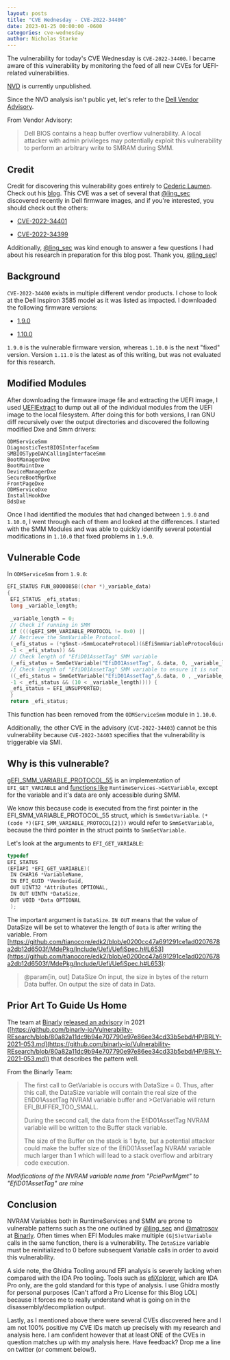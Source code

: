 ```yaml
---
layout: posts
title: "CVE Wednesday - CVE-2022-34400"
date: 2023-01-25 00:00:00 -0600
categories: cve-wednesday
author: Nicholas Starke
---
```


The vulnerability for today's CVE Wednesday is `CVE-2022-34400`. I became aware of this vulnerability by monitoring the feed of all new CVEs for UEFI-related vulnerabilities. 

[NVD](https://nvd.nist.gov/vuln/detail/CVE-2022-34400) is currently unpublished.

Since the NVD analysis isn't public yet, let's refer to the [Dell Vendor Advisory](https://www.dell.com/support/kbdoc/en-us/000205716/dsa-2022-327).

From Vendor Advisory:

>Dell BIOS contains a heap buffer overflow vulnerability. A local attacker with admin privileges may potentially exploit this vulnerability to perform an arbitrary write to SMRAM during SMM.

## Credit

Credit for discovering this vulnerability goes entirely to [Cederic Laumen](https://twitter.com/ling_sec). Check out his [blog](https://ling.re). This CVE was a set of several that [@ling_sec](https://twitter.com/ling_sec) discovered recently in Dell firmware images, and if you're interested, you should check out the others:

* [CVE-2022-34401](https://www.dell.com/support/kbdoc/en-us/000204679/dsa-2022-291-dell-client-security-update-for-dell-client-bios)

* [CVE-2022-34399](https://www.dell.com/support/kbdoc/en-us/000205329/dsa-2022-317-dell-client-security-update-for-dell-client-bios)

Additionally, [@ling_sec](https://twitter.com/ling_sec) was kind enough to answer a few questions I had about his research in preparation for this blog post. Thank you, [@ling_sec](https://twitter.com/ling_sec)!

## Background

`CVE-2022-34400` exists in multiple different vendor products. I chose to look at the Dell Inspiron 3585 model as it was listed as impacted. I downloaded the following firmware versions:

* [1.9.0](https://www.dell.com/support/home/en-us/drivers/driversdetails?driverid=m9ry8&oscode=biosa&productcode=inspiron-15-3585-laptop)

* [1.10.0](https://www.dell.com/support/home/en-us/drivers/driversdetails?driverid=5gpgt&oscode=biosa&productcode=inspiron-15-3585-laptop)

`1.9.0` is the vulnerable firmware version, whereas `1.10.0` is the next "fixed" version. Version `1.11.0` is the latest as of this writing, but was not evaluated for this research.

## Modified Modules

After downloading the firmware image file and extracting the UEFI image, I used [UEFIExtract](https://github.com/LongSoft/UEFITool/releases) to dump out all of the individual modules from the UEFI image to the local filesystem. After doing this for both versions, I ran GNU diff recursively over the output directories and discovered the following modified Dxe and Smm drivers:

```
ODMServiceSmm
DiagnosticTestBIOSInterfaceSmm
SMBIOSTypeDAhCallingInterfaceSmm
BootManagerDxe
BootMaintDxe
DeviceManagerDxe
SecureBootMgrDxe
FrontPageDxe
ODMServiceDxe
InstallHookDxe
BdsDxe
```

Once I had identified the modules that had changed between `1.9.0` and `1.10.0`, I went through each of them and looked at the differences. I started with the SMM Modules and was able to quickly identify several potential modifications in `1.10.0` that fixed problems in `1.9.0`.

## Vulnerable Code

In `ODMServiceSmm` from `1.9.0`:

```cpp
EFI_STATUS FUN_80000858((char *)_variable_data)
{
 EFI_STATUS _efi_status;
 long _variable_length;
 
 _variable_length = 0;
 // Check if running in SMM
 if ((((gEFI_SMM_VARIABLE_PROTOCOL != 0x0) ||
 // Retrieve the SmmVariable Protocol.
 (_efi_status = (*gSmst->SmmLocateProtocol)(&EfiSmmVariableProtocolGuid, 0x0, &gEFI_SMM_VARIABLE_PROTOCOL),
 -1 < _efi_status)) &&
 // Check length of "EfiD01AssetTag" SMM variable
 (_efi_status = SmmGetVariable("EfiD01AssetTag", &.data, 0, _variable_length, _variable_data), _efi_status == EFI_BUFFER_TOO_SMALL)) &&
 // Check length of "EfiD01AssetTag" SMM variable to ensure it is not longer than 10 bytes.
 ((_efi_status = SmmGetVariable("EfiD01AssetTag",&.data, 0 , _variable_length, _variable_data),
 -1 < _efi_status && (10 < _variable_length)))) {
 _efi_status = EFI_UNSUPPORTED;
 }
 return _efi_status;
```

This function has been removed from the `ODMServiceSmm` module in `1.10.0`. 

Additionally, the other CVE in the advisory (`CVE-2022-34403`) cannot be this vulnerability because `CVE-2022-34403` specifies that the vulnerability is triggerable via SMI. 

## Why is this vulnerable?

[gEFI_SMM_VARIABLE_PROTOCOL_55](https://github.com/tianocore/edk2/blob/master/MdeModulePkg/Include/Protocol/SmmVariable.h#L24) is an implementation of `EFI_GET_VARIABLE` and [functions like](https://github.com/tianocore/edk2/blob/e0200cc47a691291ce1ad0207678a2db12d6503f/MdePkg/Include/Uefi/UefiSpec.h#L671) `RuntimeServices->GetVariable`, except for the variable and it's data are only accessible during SMM.

We know this because code is executed from the first pointer in the EFI_SMM_VARIABLE_PROTOCOL_55 struct, which is `SmmGetVariable`. `(* (code *)(EFI_SMM_VARIABLE_PROTOCOL[2]))` would refer to `SmmSetVariable`, because the third pointer in the struct points to `SmmSetVariable`.

Let's look at the arguments to `EFI_GET_VARIABLE`:

```c
typedef
EFI_STATUS
(EFIAPI *EFI_GET_VARIABLE)(
 IN CHAR16 *VariableName,
 IN EFI_GUID *VendorGuid,
 OUT UINT32 *Attributes OPTIONAL,
 IN OUT UINTN *DataSize,
 OUT VOID *Data OPTIONAL
 );
```
The important argument is `DataSize`. `IN OUT` means that the value of DataSize will be set to whatever the length of `Data` is after writing the variable. From [https://github.com/tianocore/edk2/blob/e0200cc47a691291ce1ad0207678a2db12d6503f/MdePkg/Include/Uefi/UefiSpec.h#L653](https://github.com/tianocore/edk2/blob/e0200cc47a691291ce1ad0207678a2db12d6503f/MdePkg/Include/Uefi/UefiSpec.h#L653):

>@param[in, out] DataSize On input, the size in bytes of the return Data buffer.
>On output the size of data in Data.

## Prior Art To Guide Us Home

The team at [Binarly](https://binarly.io/advisories) [released an advisory](https://binarly.io/advisories/BRLY-2021-053) in 2021
([https://github.com/binarly-io/Vulnerability-REsearch/blob/80a82a11dc9b94e707790e97e86ee34cd33b5ebd/HP/BRLY-2021-053.md](https://github.com/binarly-io/Vulnerability-REsearch/blob/80a82a11dc9b94e707790e97e86ee34cd33b5ebd/HP/BRLY-2021-053.md)) that describes the pattern well. 

From the Binarly Team:

>The first call to GetVariable is occurs with DataSize = 0. Thus, after this call, the DataSize variable will contain the real size of the EfiD01AssetTag NVRAM variable buffer and >GetVariable will return EFI_BUFFER_TOO_SMALL.
>
>During the second call, the data from the EfiD01AssetTag NVRAM variable will be written to the Buffer stack variable.
>
>The size of the Buffer on the stack is 1 byte, but a potential attacker could make the buffer size of the EfiD01AssetTag NVRAM variable much larger than 1 which will lead to a stack overflow and arbitrary code execution.

_Modifications of the NVRAM variable name from "PciePwrMgmt" to "EfiD01AssetTag" are mine_

## Conclusion

NVRAM Variables both in RuntimeServices and SMM are prone to vulnerable patterns such as the one outlined by [@ling_sec](https://twitter.com/ling_sec) and [@matrosov](https://twitter.com/matrosov) at [Binarly](https://twitter.com/Binarly_io). Often times when EFI Modules make multiple `(G|S)etVariable` calls in the same function, there is a vulnerability. The `DataSize` variable must be reinitialized to 0 before subsequent Variable calls in order to avoid this vulnerability.

A side note, the Ghidra Tooling around EFI analysis is severely lacking when compared with the IDA Pro tooling. Tools such as [efiXplorer](https://github.com/binarly-io/efiXplorer), which are IDA Pro only, are the gold standard for this type of analysis. I use Ghidra mostly for personal purposes (Can't afford a Pro License for this Blog LOL) because it forces me to really understand what is going on in the disassembly/decompliation output.

Lastly, as I mentioned above there were several CVEs discovered here and I am not 100% positive my CVE IDs match up precisely with my research and analysis here. I am confident however that at least ONE of the CVEs in question matches up with my analysis here. Have feedback? Drop me a line on twitter (or comment below!).